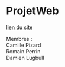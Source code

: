 # ProjetWeb
<a href="https://dlugbull.github.io/ProjetWeb/">lien du site</a>

Membres : <br>
Camille Pizard <br>
Romain Perrin <br>
Damien Lugbull <br>

